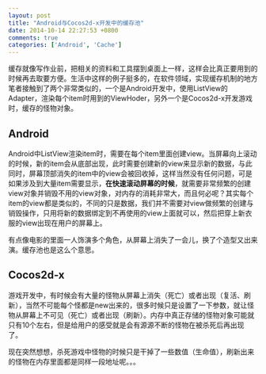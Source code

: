 ```yaml
---
layout: post
title: "Android与Cocos2d-x开发中的缓存池"
date: 2014-10-14 22:27:53 +0800
comments: true
categories: ['Android', 'Cache']
---
```


缓存就像写作业前，把相关的资料和工具摆到桌面上一样，这样会比真正要用到的时候再去取要方便。生活中这样的例子挺多的，在软件领域，实现缓存机制的地方笔者接触到了两个非常类似的，一个是Android开发中，使用ListView的Adapter，渲染每个item时用到的ViewHoder，另外一个是Cocos2d-x开发游戏时，缓存的怪物对象。

<!--more-->

## Android

Android中ListView渲染item时，需要在每个item里面创建view。当屏幕向上滚动的时候，新的item会从底部出现，此时需要创建新的view来显示新的数据，与此同时，屏幕顶部消失的item中的view会被回收掉，这样当然没有任何问题，可是如果涉及到大量item需要显示，**在快速滚动屏幕的时候**，就需要非常频繁的创建view对象并销毁不用的view对象，对内存的消耗非常大，而且何必呢？其实每个item的view都是类似的，不同的只是数据，我们并不需要对view做频繁的创建与销毁操作，只用将新的数据绑定到不再使用的view上面就可以，然后把穿上新衣服的view出现在用户的屏幕上。

有点像电影的里面一人饰演多个角色，从屏幕上消失了一会儿，换了个造型又出来演。缓存池也是这么个意思。

## Cocos2d-x

游戏开发中，有时候会有大量的怪物从屏幕上消失（死亡）或者出现（复活、刷新），当然不可能每个怪都是new出来的，很多时候只是设置了一下参数，就让怪物从屏幕上不可见（死亡）或者出现（刷新）。内存中真正存储的怪物对象可能就只有10个左右，但是给用户的感受就是会有源源不断的怪物在被杀死后再出现了。

现在突然想想，杀死游戏中怪物的时候只是干掉了一些数值（生命值），刷新出来的怪物在内存里面都是同样一段地址呢。。。